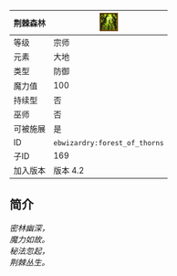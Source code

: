 | 荆棘森林 |![](https://github.com/Electroblob77/Wizardry/blob/1.12.2/src/main/resources/assets/ebwizardry/textures/spells/forest_of_thorns.png)|
|---|---|
| 等级 | 宗师 |
| 元素 | 大地 |
| 类型 | 防御 |
| 魔力值 | 100 |
| 持续型 | 否 |
| 巫师 | 否 |
| 可被施展 | 是 |
| ID | `ebwizardry:forest_of_thorns` |
| 子ID | 169 |
| 加入版本 | 版本 4.2 |
## 简介
_密林幽深，  
魔力如故。  
秘法忽起，  
荆棘丛生。_
